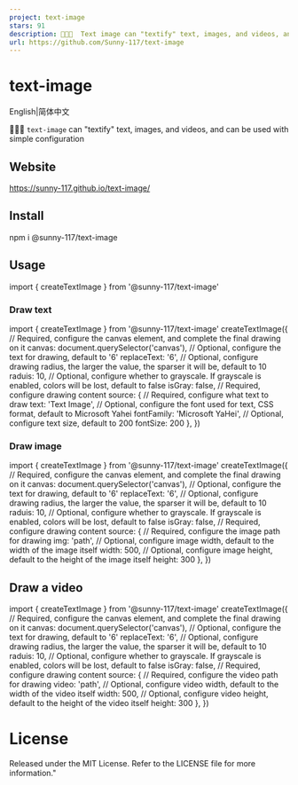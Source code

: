 ```yaml
---
project: text-image
stars: 91
description: 🐛🐛🐛  Text image can "textify" text, images, and videos, and can be used with simple configuration
url: https://github.com/Sunny-117/text-image
---
```


text-image
==========

English|简体中文

🐛🐛🐛 `text-image` can "textify" text, images, and videos, and can be used with simple configuration

Website
-------

https://sunny-117.github.io/text-image/

Install
-------

npm i @sunny-117/text-image

Usage
-----

import { createTextImage } from '@sunny-117/text-image'

### Draw text

import { createTextImage } from '@sunny-117/text-image'
createTextImage({
  // Required, configure the canvas element, and complete the final drawing on it
  canvas: document.querySelector('canvas'),
  // Optional, configure the text for drawing, default to '6'
  replaceText: '6',
  // Optional, configure drawing radius, the larger the value, the sparser it will be, default to 10
  raduis: 10,
  // Optional, configure whether to grayscale. If grayscale is enabled, colors will be lost, default to false
  isGray: false,
  // Required, configure drawing content
  source: {
    // Required, configure what text to draw
    text: 'Text Image',
    // Optional, configure the font used for text, CSS format, default to Microsoft Yahei
    fontFamily: 'Microsoft YaHei',
    // Optional, configure text size, default to 200
    fontSize: 200
  },
})

### Draw image

import { createTextImage } from '@sunny-117/text-image'
createTextImage({
  // Required, configure the canvas element, and complete the final drawing on it
  canvas: document.querySelector('canvas'),
  // Optional, configure the text for drawing, default to '6'
  replaceText: '6',
  // Optional, configure drawing radius, the larger the value, the sparser it will be, default to 10
  raduis: 10,
  // Optional, configure whether to grayscale. If grayscale is enabled, colors will be lost, default to false
  isGray: false,
  // Required, configure drawing content
  source: {
    // Required, configure the image path for drawing
    img: 'path',
    // Optional, configure image width, default to the width of the image itself
    width: 500,
    // Optional, configure image height, default to the height of the image itself
    height: 300
  },
})

Draw a video
------------

import { createTextImage } from '@sunny-117/text-image'
createTextImage({
  // Required, configure the canvas element, and complete the final drawing on it
  canvas: document.querySelector('canvas'),
  // Optional, configure the text for drawing, default to '6'
  replaceText: '6',
  // Optional, configure drawing radius, the larger the value, the sparser it will be, default to 10
  raduis: 10,
  // Optional, configure whether to grayscale. If grayscale is enabled, colors will be lost, default to false
  isGray: false,
  // Required, configure drawing content
  source: {
    // Required, configure the video path for drawing
    video: 'path',
    // Optional, configure video width, default to the width of the video itself
    width: 500,
    // Optional, configure video height, default to the height of the video itself
    height: 300
  },
})

License
=======

Released under the MIT License. Refer to the LICENSE file for more information."
